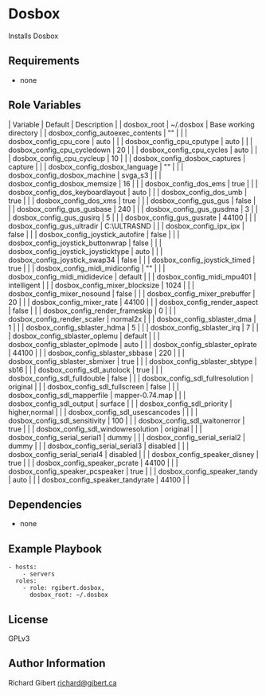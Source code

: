 # Dosbox

Installs Dosbox

## Requirements

- none

## Role Variables

| Variable | Default | Description |
| dosbox_root | ~/.dosbox | Base working directory |
| dosbox_config_autoexec_contents | "" | |
| dosbox_config_cpu_core | auto | |
| dosbox_config_cpu_cputype | auto | |
| dosbox_config_cpu_cycledown | 20 | |
| dosbox_config_cpu_cycles | auto | |
| dosbox_config_cpu_cycleup | 10 | |
| dosbox_config_dosbox_captures | capture | |
| dosbox_config_dosbox_language | "" | |
| dosbox_config_dosbox_machine | svga_s3 | |
| dosbox_config_dosbox_memsize | 16 | |
| dosbox_config_dos_ems | true | |
| dosbox_config_dos_keyboardlayout | auto | |
| dosbox_config_dos_umb | true | |
| dosbox_config_dos_xms | true | |
| dosbox_config_gus_gus | false | |
| dosbox_config_gus_gusbase | 240 | |
| dosbox_config_gus_gusdma | 3 | |
| dosbox_config_gus_gusirq | 5 | |
| dosbox_config_gus_gusrate | 44100 | |
| dosbox_config_gus_ultradir | C:\ULTRASND | |
| dosbox_config_ipx_ipx | false | |
| dosbox_config_joystick_autofire | false | |
| dosbox_config_joystick_buttonwrap | false | |
| dosbox_config_joystick_joysticktype | auto | |
| dosbox_config_joystick_swap34 | false | |
| dosbox_config_joystick_timed | true | |
| dosbox_config_midi_midiconfig | "" | |
| dosbox_config_midi_mididevice | default | |
| dosbox_config_midi_mpu401 | intelligent | |
| dosbox_config_mixer_blocksize | 1024 | |
| dosbox_config_mixer_nosound | false | |
| dosbox_config_mixer_prebuffer | 20 | |
| dosbox_config_mixer_rate | 44100 | |
| dosbox_config_render_aspect | false | |
| dosbox_config_render_frameskip | 0 | |
| dosbox_config_render_scaler | normal2x | |
| dosbox_config_sblaster_dma | 1 | |
| dosbox_config_sblaster_hdma | 5 | |
| dosbox_config_sblaster_irq | 7 | |
| dosbox_config_sblaster_oplemu | default | |
| dosbox_config_sblaster_oplmode | auto | |
| dosbox_config_sblaster_oplrate | 44100 | |
| dosbox_config_sblaster_sbbase | 220 | |
| dosbox_config_sblaster_sbmixer | true | |
| dosbox_config_sblaster_sbtype | sb16 | |
| dosbox_config_sdl_autolock | true | |
| dosbox_config_sdl_fulldouble | false | |
| dosbox_config_sdl_fullresolution | original | |
| dosbox_config_sdl_fullscreen | false | |
| dosbox_config_sdl_mapperfile | mapper-0.74.map | |
| dosbox_config_sdl_output | surface | |
| dosbox_config_sdl_priority | higher,normal | |
| dosbox_config_sdl_usescancodes | | |
| dosbox_config_sdl_sensitivity | 100 | |
| dosbox_config_sdl_waitonerror | true | |
| dosbox_config_sdl_windowresolution | original | |
| dosbox_config_serial_serial1 | dummy | |
| dosbox_config_serial_serial2 | dummy | |
| dosbox_config_serial_serial3 | disabled | |
| dosbox_config_serial_serial4 | disabled | |
| dosbox_config_speaker_disney | true | |
| dosbox_config_speaker_pcrate | 44100 | |
| dosbox_config_speaker_pcspeaker | true | |
| dosbox_config_speaker_tandy | auto | |
| dosbox_config_speaker_tandyrate | 44100 | |

## Dependencies

- none

## Example Playbook

```
- hosts:
    - servers
  roles:
    - role: rgibert.dosbox,
      dosbox_root: ~/.dosbox
```

## License

GPLv3

## Author Information

Richard Gibert <richard@gibert.ca>
